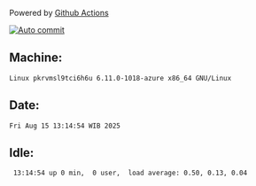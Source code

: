 Powered by [Github Actions](https://github.com/features/actions)

[![Auto commit](https://github.com/hiage/workstation/workflows/Auto%20commit/badge.svg)](https://github.com/hiage/workstation/actions?query=workflow%3A%22Auto+commit%22)

## Machine:
```
Linux pkrvmsl9tci6h6u 6.11.0-1018-azure x86_64 GNU/Linux
```
## Date:
```
Fri Aug 15 13:14:54 WIB 2025
```
## Idle:
```
 13:14:54 up 0 min,  0 user,  load average: 0.50, 0.13, 0.04
```

